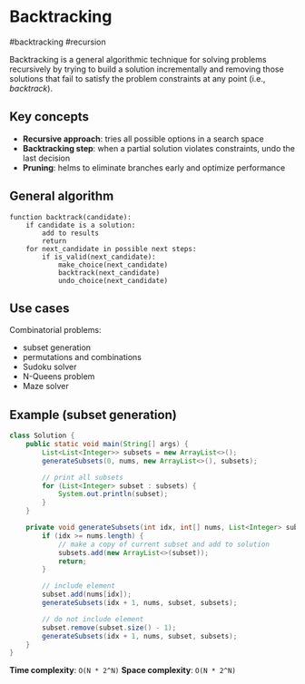 # Backtracking

#backtracking #recursion

Backtracking is a general algorithmic technique for solving problems recursively
by trying to build a solution incrementally and removing those solutions
that fail to satisfy the problem constraints at any point (i.e., *backtrack*).

## Key concepts
- **Recursive approach**: tries all possible options in a search space
- **Backtracking step**: when a partial solution violates constraints, undo the last decision
- **Pruning**: helms to eliminate branches early and optimize performance

## General algorithm
```pseudo
function backtrack(candidate):
    if candidate is a solution:
        add to results
        return
    for next_candidate in possible next steps:
        if is_valid(next_candidate):
            make_choice(next_candidate)
            backtrack(next_candidate)
            undo_choice(next_candidate)
```

## Use cases
Combinatorial problems:
- subset generation
- permutations and combinations
- Sudoku solver
- N-Queens problem
- Maze solver

## Example (subset generation)
```java
class Solution {
    public static void main(String[] args) {
        List<List<Integer>> subsets = new ArrayList<>();
        generateSubsets(0, nums, new ArrayList<>(), subsets);

        // print all subsets
        for (List<Integer> subset : subsets) {
            System.out.println(subset);
        }
    }

    private void generateSubsets(int idx, int[] nums, List<Integer> subset, List<List<Integer>> subsets) {
        if (idx >= nums.length) {
            // make a copy of current subset and add to solution
            subsets.add(new ArrayList<>(subset));
            return;
        }

        // include element
        subset.add(nums[idx]);
        generateSubsets(idx + 1, nums, subset, subsets);

        // do not include element
        subset.remove(subset.size() - 1);
        generateSubsets(idx + 1, nums, subset, subsets);
    }
}
```

**Time complexity**: `O(N * 2^N)`
**Space complexity**: `O(N * 2^N)`

